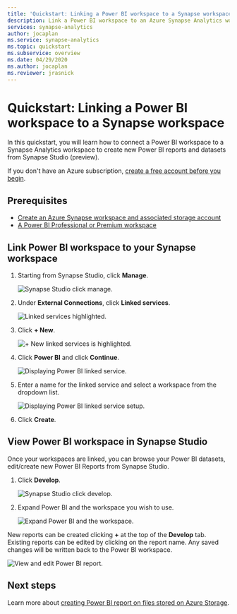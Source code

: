 ```yaml
---
title: 'Quickstart: Linking a Power BI workspace to a Synapse workspace'
description: Link a Power BI workspace to an Azure Synapse Analytics workspace by following the steps in this guide. 
services: synapse-analytics
author: jocaplan 
ms.service: synapse-analytics 
ms.topic: quickstart
ms.subservice: overview
ms.date: 04/29/2020
ms.author: jocaplan
ms.reviewer: jrasnick 
---
```


# Quickstart: Linking a Power BI workspace to a Synapse workspace

In this quickstart, you will learn how to connect a Power BI workspace to a Synapse Analytics workspace to create new Power BI reports and datasets from Synapse Studio (preview).

If you don't have an Azure subscription, [create a free account before you begin](https://azure.microsoft.com/free/).

## Prerequisites

- [Create an Azure Synapse workspace and associated storage account](quickstart-create-workspace.md)
- [A Power BI Professional or Premium workspace](https://docs.microsoft.com/power-bi/service-create-the-new-workspaces)

## Link Power BI workspace to your Synapse workspace

1. Starting from Synapse Studio, click **Manage**.

    ![Synapse Studio click manage.](media/quickstart-link-powerbi/synapse-studio-click-manage.png)

2. Under **External Connections**, click **Linked services**.

    ![Linked services highlighted.](media/quickstart-link-powerbi/manage-click-linked-services.png)

3. Click **+ New**.

    ![+ New linked services is highlighted.](media/quickstart-link-powerbi/new-highlighted.png)

4. Click **Power BI** and click **Continue**.

    ![Displaying Power BI linked service.](media/quickstart-link-powerbi/powerbi-linked-service.png)

5. Enter a name for the linked service and select a workspace from the dropdown list.

    ![Displaying Power BI linked service setup.](media/quickstart-link-powerbi/workspace-link-dialog.png)

6. Click **Create**.

## View Power BI workspace in Synapse Studio

Once your workspaces are linked, you can browse your Power BI datasets, edit/create new Power BI Reports from Synapse Studio.

1. Click **Develop**.

    ![Synapse Studio click develop.](media/quickstart-link-powerbi/synapse-studio-click-develop.png)

2. Expand Power BI and the workspace you wish to use.

    ![Expand Power BI and the workspace.](media/quickstart-link-powerbi/develop-expand-powerbi.png)

New reports can be created clicking **+** at the top of the **Develop** tab. Existing reports can be edited by clicking on the report name. Any saved changes will be written back to the Power BI workspace.

![View and edit Power BI report.](media/quickstart-link-powerbi/powerbi-report.png)


## Next steps

Learn more about [creating Power BI report on files stored on Azure Storage](sql/tutorial-connect-power-bi-desktop.md).
